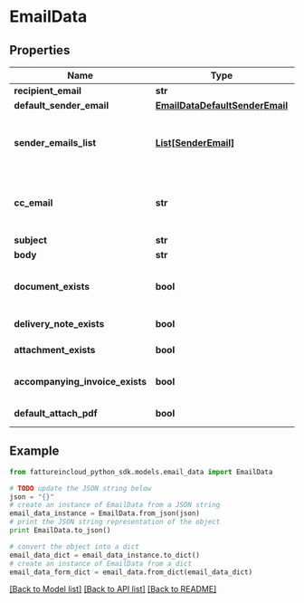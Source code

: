 # EmailData


## Properties

Name | Type | Description | Notes
------------ | ------------- | ------------- | -------------
**recipient_email** | **str** | Email recipient | [optional] 
**default_sender_email** | [**EmailDataDefaultSenderEmail**](EmailDataDefaultSenderEmail.md) |  | [optional] 
**sender_emails_list** | [**List[SenderEmail]**](SenderEmail.md) | List of all emails from which the document can be sent | [optional] 
**cc_email** | **str** | Email cc [by default is the logged company email] | [optional] 
**subject** | **str** | Email subject | [optional] 
**body** | **str** | Email body | [optional] 
**document_exists** | **bool** | Document exists if it is not a delivery note | [optional] 
**delivery_note_exists** | **bool** | Document is a delivery note | [optional] 
**attachment_exists** | **bool** | Document has attachment | [optional] 
**accompanying_invoice_exists** | **bool** | Document has accompanying invoice | [optional] 
**default_attach_pdf** | **bool** | Attach document pdf | [optional] 

## Example

```python
from fattureincloud_python_sdk.models.email_data import EmailData

# TODO update the JSON string below
json = "{}"
# create an instance of EmailData from a JSON string
email_data_instance = EmailData.from_json(json)
# print the JSON string representation of the object
print EmailData.to_json()

# convert the object into a dict
email_data_dict = email_data_instance.to_dict()
# create an instance of EmailData from a dict
email_data_form_dict = email_data.from_dict(email_data_dict)
```
[[Back to Model list]](../README.md#documentation-for-models) [[Back to API list]](../README.md#documentation-for-api-endpoints) [[Back to README]](../README.md)


